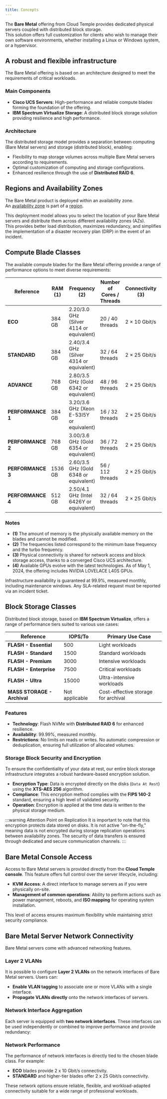 ```yaml
---
title: Concepts
---
```


The **Bare Metal** offering from Cloud Temple provides dedicated physical servers coupled with distributed block storage.  
This solution offers full customization for clients who wish to manage their own software environments, whether installing a Linux or Windows system, or a hypervisor.

## A robust and flexible infrastructure

The Bare Metal offering is based on an architecture designed to meet the requirements of critical workloads.

### Main Components

- **Cisco UCS Servers**: High-performance and reliable compute blades forming the foundation of the offering.
- **IBM Spectrum Virtualize Storage**: A distributed block storage solution providing resilience and high performance.

### Architecture

The distributed storage model provides a separation between computing (Bare Metal servers) and storage (distributed block), enabling:

- Flexibility to map storage volumes across multiple Bare Metal servers according to requirements.
- Optimal customization of computing and storage configurations.
- Enhanced resilience through the use of **Distributed RAID 6**.

## Regions and Availability Zones

The Bare Metal product is deployed within an availability zone.  
An [availability zone](../additional_content/concepts_az.md) is part of a [region](../additional_content/concepts_regional.md).

This deployment model allows you to select the location of your Bare Metal servers and distribute them across different availability zones (AZs).  
This provides better load distribution, maximizes redundancy, and simplifies the implementation of a disaster recovery plan (DRP) in the event of an incident.

## Compute Blade Classes

The available compute blades for the Bare Metal offering provide a range of performance options to meet diverse requirements:

| Reference             | RAM  **(1)** | Frequency **(2)**                         | Number of Cores / Threads | Connectivity **(3)** | GPU **(4)**          |
|-----------------------|--------------|-------------------------------------------|---------------------------|----------------------|----------------------|
| **ECO**              | 384 GB       | 2.20/3.0 GHz (Silver 4114 or equivalent)  | 20 / 40 threads           | 2 × 10 Gbit/s        | -                    |
| **STANDARD**         | 384 GB       | 2.40/3.4 GHz (Silver 4314 or equivalent)  | 32 / 64 threads           | 2 × 25 Gbit/s        | -                    |
| **ADVANCE**          | 768 GB       | 2.80/3.5 GHz (Gold 6342 or equivalent)    | 48 / 96 threads           | 2 × 25 Gbit/s        | -                    |
| **PERFORMANCE 1**    | 384 GB       | 3.20/3.6 GHz (Xeon E-53I5Y or equivalent) | 16 / 32 threads           | 2 × 25 Gbit/s        | -                    |
| **PERFORMANCE 2**    | 768 GB       | 3.00/3.6 GHz (Gold 6354 or equivalent)    | 36 / 72 threads           | 2 × 25 Gbit/s        | -                    |
| **PERFORMANCE 3**    | 1536 GB      | 2.60/3.5 GHz (Gold 6348 or equivalent)    | 56 / 112 threads          | 2 × 25 Gbit/s        | -                    |
| **PERFORMANCE 4**    | 512 GB       | 2.50/4.1 GHz (Intel 6426Y or equivalent)  | 32 / 64 threads           | 2 × 25 Gbit/s        | 2 × NVIDIA L40S 48GB |

### Notes

- **(1)** The amount of memory is the physically available memory on the blades and cannot be modified.
- **(2)** The frequencies listed correspond to the minimum base frequency and the turbo frequency.
- **(3)** Physical connectivity is shared for network access and block storage access, thanks to a converged Cisco UCS architecture.
- **(4)** Available GPUs evolve with the latest technologies. As of May 1, 2024, the offering includes NVIDIA LOVELACE L40S GPUs.

Infrastructure availability is guaranteed at 99.9%, measured monthly, including maintenance windows. Any SLA-related request must be reported via an incident ticket.

## Block Storage Classes

Distributed block storage, based on **IBM Spectrum Virtualize**, offers a range of performance tiers suited to various use cases:

| Reference                         | IOPS/To                 | Primary Use Case                       |
|-----------------------------------|-------------------------|----------------------------------------|
| **FLASH - Essential**             | 500                     | Light workloads                        |
| **FLASH - Standard**              | 1500                    | Standard workloads                     |
| **FLASH - Premium**               | 3000                    | Intensive workloads                    |
| **FLASH - Enterprise**            | 7500                    | Critical workloads                     |
| **FLASH - Ultra**                 | 15000                   | Ultra-intensive workloads              |
| **MASS STORAGE - Archival**       | Not applicable          | Cost-effective storage for archival    |

### Features

- **Technology**: Flash NVMe with **Distributed RAID 6** for enhanced resilience.
- **Availability**: 99.99%, measured monthly.
- **Restrictions**: No limits on reads or writes. No automatic compression or deduplication, ensuring full utilization of allocated volumes.

### Storage Block Security and Encryption

To ensure the confidentiality of your data at rest, our entire block storage infrastructure integrates a robust hardware-based encryption solution.

-   **Encryption Type**: Data is encrypted directly on the disks (`Data At Rest`) using the **XTS-AES 256** algorithm.
-   **Compliance**: This encryption method complies with the **FIPS 140-2** standard, ensuring a high level of validated security.
-   **Operation**: Encryption is applied at the time data is written to the physical storage medium.

:::warning Attention Point on Replication
It is important to note that this encryption protects data stored on disks. It is not active "on-the-fly," meaning data is not encrypted during storage replication operations between availability zones. The security of data transfers is ensured through dedicated and secure communication channels.
:::

## Bare Metal Console Access

Access to Bare Metal servers is provided directly from the **Cloud Temple console**. This feature offers full control over the server lifecycle, including:

- **KVM Access**: A direct interface to manage servers as if you were physically on-site.
- **Management of common operations**: Ability to perform actions such as power management, reboots, and **ISO mapping** for operating system installation.

This level of access ensures maximum flexibility while maintaining strict security compliance.

## Bare Metal Server Network Connectivity

Bare Metal servers come with advanced networking features.

### Layer 2 VLANs

It is possible to configure **Layer 2 VLANs** on the network interfaces of Bare Metal servers. Users can:

- **Enable VLAN tagging** to associate one or more VLANs with a single interface.
- **Propagate VLANs directly** onto the network interfaces of servers.

### Network Interface Aggregation

Each server is equipped with **two network interfaces**. These interfaces can be used independently or combined to improve performance and provide redundancy:

### Network Performance

The performance of network interfaces is directly tied to the chosen blade class. For example:

- **ECO** blades provide 2 x 10 Gbit/s connectivity.
- **STANDARD** and higher-tier blades offer 2 x 25 Gbit/s connectivity.

These network options ensure reliable, flexible, and workload-adapted connectivity suitable for a wide range of professional workloads.